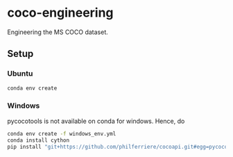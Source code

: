 # coco-engineering

Engineering the MS COCO dataset.

## Setup

### Ubuntu

```bash
conda env create
```

### Windows

pycocotools is not available on conda for windows. Hence, do

```bash
conda env create -f windows_env.yml
conda install cython
pip install "git+https://github.com/philferriere/cocoapi.git#egg=pycocotools&subdirectory=PythonAPI"
```